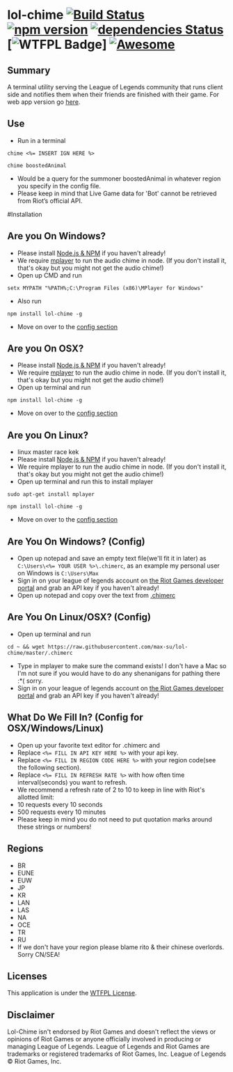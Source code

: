 # lol-chime [![Build Status](https://travis-ci.org/max-su/lol-chime.svg?branch=master)](https://travis-ci.org/max-su/lol-chime) [![npm version](https://badge.fury.io/js/lol-chime.svg)](https://badge.fury.io/js/lol-chime) [![dependencies Status](https://david-dm.org/max-su/lol-chime/status.svg)](https://david-dm.org/max-su/lol-chime) [![WTFPL Badge](http://www.wtfpl.net/wp-content/uploads/2012/12/wtfpl-badge-1.png)] [![Awesome](https://cdn.rawgit.com/sindresorhus/awesome/d7305f38d29fed78fa85652e3a63e154dd8e8829/media/badge.svg)](https://github.com/sindresorhus/awesome)

Summary
--------
A terminal utility serving the League of Legends community that runs client side and notifies them when their friends are finished with their game. 
For web app version go [here](https://github.com/max-su/lol-chime-web).

Use
--------
*   Run in a terminal
```
chime <%= INSERT IGN HERE %>
```
```
chime boostedAnimal
```
*   Would be a query for the summoner boostedAnimal in whatever region you specify in the config file. 
*   Please keep in mind that Live Game data for 'Bot' cannot be retrieved from Riot’s official API.

#Installation

Are you On Windows?
--------
*   Please install [Node.js & NPM](https://nodejs.org/en/download/) if you haven't already! 
*   We require [mplayer](https://sourceforge.net/projects/mplayerwin/) to run the audio chime in node. (If you don't install it, that's okay but you might not get the audio chime!)
*   Open up CMD and run 
```
setx MYPATH "%PATH%;C:\Program Files (x86)\MPlayer for Windows"
```
*   Also run
```
npm install lol-chime -g
```
*   Move on over to the [config section](https://github.com/max-su/lol-chime#are-you-on-windows-config)

Are you On OSX?
--------
*   Please install [Node.js & NPM](https://nodejs.org/en/download/) if you haven't already! 
*   We require [mplayer](https://sourceforge.net/projects/mplayerwin/) to run the audio chime in node. (If you don't install it, that's okay but you might not get the audio chime!)
*   Open up terminal and run 
```
npm install lol-chime -g
```
*   Move on over to the [config section](https://github.com/max-su/lol-chime#are-you-on-linuxosx-config)

Are you On Linux?
--------
*   linux master race kek
*   Please install [Node.js & NPM](https://nodejs.org/en/download/package-manager/) if you haven't already!
*   We require mplayer to run the audio chime in node. (If you don't install it, that's okay but you might not get the audio chime!)
*   Open up terminal and run this to install mplayer
```
sudo apt-get install mplayer
```
```
npm install lol-chime -g
```
*   Move on over to the [config section](https://github.com/max-su/lol-chime#are-you-on-linuxosx-config)

Are You On Windows? (Config)
--------

*   Open up notepad and save an empty text file(we'll fit it in later) as ```C:\Users\<%= YOUR USER %>\.chimerc```, as an example my personal user on Windows is ```C:\Users\Max```
*   Sign in on your league of legends account on [the Riot Games developer portal](https://developer.riotgames.com/sign-in) and grab an API key if you haven't already!
*   Open up notepad and copy over the text from [.chimerc](./.chimerc)

Are You On Linux/OSX? (Config)
--------
*   Open up terminal and run
```
cd ~ && wget https://raw.githubusercontent.com/max-su/lol-chime/master/.chimerc
```  
*   Type in mplayer to make sure the command exists! I don't have a Mac so I'm not sure if you would have to do any shenanigans for pathing there :*( sorry.
*   Sign in on your league of legends account on [the Riot Games developer portal](https://developer.riotgames.com/sign-in) and grab an API key if you haven't already!

What Do We Fill In? (Config for OSX/Windows/Linux) 
---------
*   Open up your favorite text editor for .chimerc and
*   Replace ```<%= FILL IN API KEY HERE %>``` with your api key.
*   Replace ```<%= FILL IN REGION CODE HERE %>``` with your region code(see the following section).
*   Replace ```<%= FILL IN REFRESH RATE %>``` with how often time interval(seconds) you want to refresh.
*   We recommend a refresh rate of 2 to 10 to keep in line with Riot's allotted limit:
*   10 requests every 10 seconds
*   500 requests every 10 minutes
*   Please keep in mind you do not need to put quotation marks around these strings or numbers!

Regions
--------
*   BR
*   EUNE
*   EUW
*   JP
*   KR
*   LAN
*   LAS
*   NA
*   OCE
*   TR
*   RU
*   If we don't have your region please blame rito & their chinese overlords. Sorry CN/SEA!

Licenses
-------
This application is under the [WTFPL License](./LICENSE.md).

Disclaimer
-------
Lol-Chime isn't endorsed by Riot Games and doesn't reflect the views or opinions of Riot Games or anyone officially involved in producing or managing League of Legends. League of Legends and Riot Games are trademarks or registered trademarks of Riot Games, Inc. League of Legends © Riot Games, Inc.

